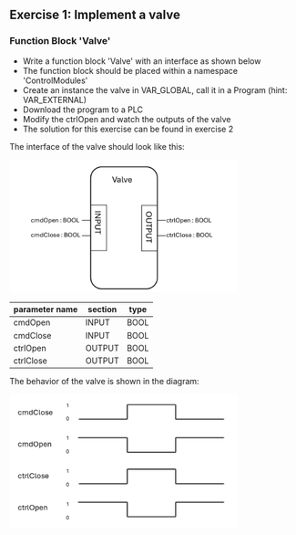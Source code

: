 ## Exercise 1: Implement a valve

### Function Block 'Valve'

* Write a function block 'Valve' with an interface as shown below
* The function block should be placed within a namespace 'ControlModules'
* Create an instance the valve in VAR_GLOBAL, call it in a Program (hint: VAR_EXTERNAL)
* Download the program to a PLC
* Modify the ctrlOpen and watch the outputs of the valve
* The solution for this exercise can be found in exercise 2

The interface of the valve should look like this:

<img src="img/Valve.png" width="400"/> 

|parameter name|section|type|
|-|-|-|
|cmdOpen|INPUT|BOOL|
|cmdClose|INPUT|BOOL|
|ctrlOpen|OUTPUT|BOOL|
|ctrlClose|OUTPUT|BOOL|

The behavior of the valve is shown in the diagram:  

<img src="img/ValveBehav.png" width="400"/>
